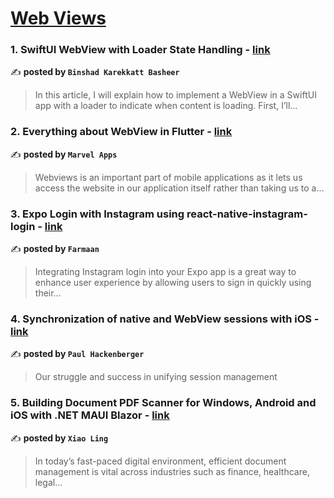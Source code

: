 
<h1><a href=https://medium.com/tag/webview/recommended target="_blank" rel="noopener noreferrer">Web Views</a></h1>
<h3>1. SwiftUI WebView with Loader State Handling - <a href="https://medium.com/@kbbinshad?source=tag_recommended_feed---------0-84----------webview----------1a02c57d_6d32_4b95_ac7f_d820d41010c1-------" target="_blank" rel="noopener noreferrer">link</a></h3>

✍️ **posted by `Binshad Karekkatt Basheer`**

<blockquote>In this article, I will explain how to implement a WebView in a SwiftUI app with a loader to indicate when content is loading. First, I’ll…</blockquote>

<h3>2. Everything about WebView in Flutter - <a href="https://medium.com/@MarvelApps_?source=tag_recommended_feed---------1-85----------webview----------1a02c57d_6d32_4b95_ac7f_d820d41010c1-------" target="_blank" rel="noopener noreferrer">link</a></h3>

✍️ **posted by `Marvel Apps`**

<blockquote>Webviews is an important part of mobile applications as it lets us access the website in our application itself rather than taking us to a…</blockquote>

<h3>3. Expo Login with Instagram using react-native-instagram-login - <a href="https://medium.com/@farmaan30327?source=tag_recommended_feed---------2-84----------webview----------1a02c57d_6d32_4b95_ac7f_d820d41010c1-------" target="_blank" rel="noopener noreferrer">link</a></h3>

✍️ **posted by `Farmaan`**

<blockquote>Integrating Instagram login into your Expo app is a great way to enhance user experience by allowing users to sign in quickly using their…</blockquote>

<h3>4. Synchronization of native and WebView sessions with iOS - <a href="https://medium.com/@paul-hackenberger?source=tag_recommended_feed---------3-85----------webview----------1a02c57d_6d32_4b95_ac7f_d820d41010c1-------" target="_blank" rel="noopener noreferrer">link</a></h3>

✍️ **posted by `Paul Hackenberger`**

<blockquote>Our struggle and success in unifying session management</blockquote>

<h3>5. Building Document PDF Scanner for Windows, Android and iOS with .NET MAUI Blazor - <a href="https://medium.com/@yushulx?source=tag_recommended_feed---------4-84----------webview----------1a02c57d_6d32_4b95_ac7f_d820d41010c1-------" target="_blank" rel="noopener noreferrer">link</a></h3>

✍️ **posted by `Xiao Ling`**

<blockquote>In today’s fast-paced digital environment, efficient document management is vital across industries such as finance, healthcare, legal…</blockquote>

